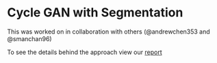# Cycle GAN with Segmentation
This was worked on in collaboration with others (@andrewchen353 and @smanchan96)

To see the details behind the approach view our [report](CS543_Project_Report.pdf)
